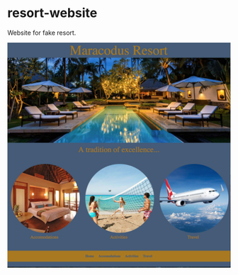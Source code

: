# resort-website
Website for fake resort.

![Screenshot](https://github.com/phuzisham/resort-website/blob/master/img/cap.png "Screen Capture")
